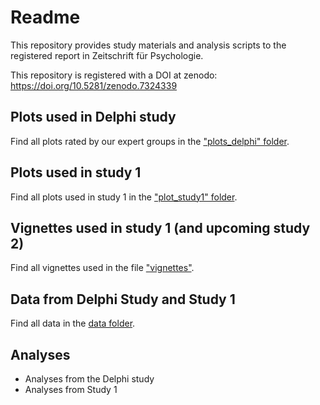 # Readme

This repository provides study materials and analysis scripts to the registered 
report in Zeitschrift für Psychologie.  
  
This repository is registered with a DOI at zenodo: https://doi.org/10.5281/zenodo.7324339

## Plots used in Delphi study

Find all plots rated by our expert groups in the ["plots_delphi" folder](/plots_delphi).

## Plots used in study 1

Find all plots used in study 1 in the ["plot_study1" folder](/plots_study1).

## Vignettes used in study 1 (and upcoming study 2)

Find all vignettes used in the file ["vignettes"](vignettes.md).

## Data from Delphi Study and Study 1

Find all data in the [data folder](/data).

## Analyses

* Analyses from the Delphi study
* Analyses from Study 1